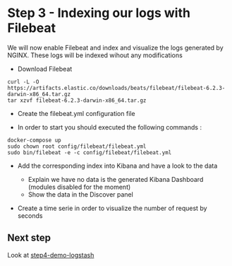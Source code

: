 # Step 3 - Indexing our logs with Filebeat

We will now enable Filebeat and index and visualize the logs generated by NGINX. These logs will be indexed wihout any modifications

* Download Filebeat

```shell
curl -L -O https://artifacts.elastic.co/downloads/beats/filebeat/filebeat-6.2.3-darwin-x86_64.tar.gz
tar xzvf filebeat-6.2.3-darwin-x86_64.tar.gz
```

* Create the filebeat.yml configuration file

* In order to start you should executed the following commands :

```shell
docker-compose up
sudo chown root config/filebeat/filebeat.yml
sudo bin/filebeat -e -c config/filebeat/filebeat.yml
```

* Add the corresponding index into Kibana and have a look to the data

  * Explain we have no data is the generated Kibana Dashboard (modules disabled for the moment)
  * Show the data in the Discover panel

* Create a time serie in order to visualize the number of request by seconds

## Next step

Look at [step4-demo-logstash](https://github.com/Gillespie59/devoxx-universite-elastic/tree/master/step4)

